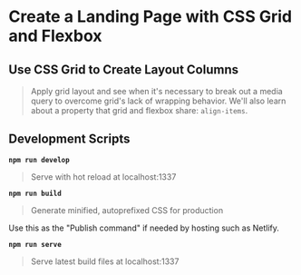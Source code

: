 # Create a Landing Page with CSS Grid and Flexbox

## Use CSS Grid to Create Layout Columns

> Apply grid layout and see when it's necessary to break out a media query to overcome grid's lack of wrapping behavior. We'll also learn about a property that grid and flexbox share: `align-items`.

## Development Scripts

**`npm run develop`**

> Serve with hot reload at localhost:1337

**`npm run build`**

> Generate minified, autoprefixed CSS for production

Use this as the "Publish command" if needed by hosting such as Netlify.

**`npm run serve`**

> Serve latest build files at localhost:1337
